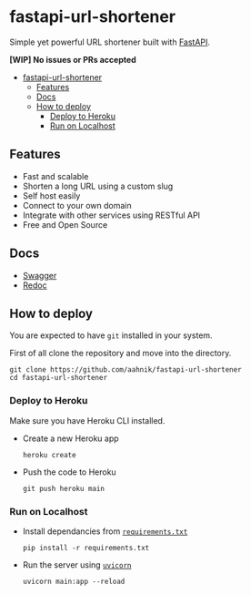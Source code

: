 # fastapi-url-shortener

Simple yet powerful URL shortener built with [FastAPI](https://github.com/tiangolo/fastapi).

**[WIP] No issues or PRs accepted**

- [fastapi-url-shortener](#fastapi-url-shortener)
  - [Features](#features)
  - [Docs](#docs)
  - [How to deploy](#how-to-deploy)
    - [Deploy to Heroku](#deploy-to-heroku)
    - [Run on Localhost](#run-on-localhost)

## Features

- Fast and scalable
- Shorten a long URL using a custom slug
- Self host easily
- Connect to your own domain
- Integrate with other services using RESTful API
- Free and Open Source


## Docs

- [Swagger](https://fastapi-url-shortener.herokuapp.com/docs)
- [Redoc](https://fastapi-url-shortener.herokuapp.com/redoc)

## How to deploy

You are expected to have `git` installed in your system.

First of all clone the repository and move into the directory.

  ```shell
  git clone https://github.com/aahnik/fastapi-url-shortener
  cd fastapi-url-shortener
  ```

### Deploy to Heroku

Make sure you have Heroku CLI installed.

- Create a new Heroku app
  ```shell
  heroku create
  ```

- Push the code to Heroku
  ```shell
  git push heroku main
  ```




### Run on Localhost
- Install dependancies from [`requirements.txt`](requirements.txt)
  ```shell
  pip install -r requirements.txt
  ```
- Run the server using [`uvicorn`](https://github.com/encode/uvicorn)
  ```shell
  uvicorn main:app --reload
  ```





